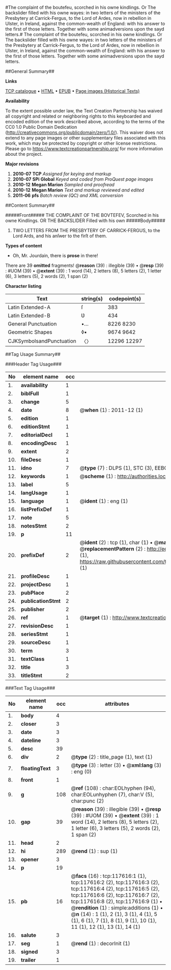 #The complaint of the boutefeu, scorched in his owne kindlings. Or The backslider filled with his owne wayes: in two letters of the ministers of the Presbytery at Carrick-Fergus, to the Lord of Ardes, now in rebellion in Ulster, in Ireland, against the common-wealth of England: with his answer to the first of those letters. Together with some animadversions upon the sayd letters.#
The complaint of the boutefeu, scorched in his owne kindlings. Or The backslider filled with his owne wayes: in two letters of the ministers of the Presbytery at Carrick-Fergus, to the Lord of Ardes, now in rebellion in Ulster, in Ireland, against the common-wealth of England: with his answer to the first of those letters. Together with some animadversions upon the sayd letters.

##General Summary##

**Links**

[TCP catalogue](http://www.ota.ox.ac.uk/tcp/)  • 
[HTML](http://tei.it.ox.ac.uk/tcp/Texts-HTML/free/A80/A80277.html)  • 
[EPUB](http://tei.it.ox.ac.uk/tcp/Texts-EPUB/free/A80/A80277.epub) • 
[Page images (Historical Texts)](https://historicaltexts.jisc.ac.uk/eebo-99865376e)

**Availability**

To the extent possible under law, the Text Creation Partnership has waived all copyright and related or neighboring rights to this keyboarded and encoded edition of the work described above, according to the terms of the CC0 1.0 Public Domain Dedication (http://creativecommons.org/publicdomain/zero/1.0/). This waiver does not extend to any page images or other supplementary files associated with this work, which may be protected by copyright or other license restrictions. Please go to https://www.textcreationpartnership.org/ for more information about the project.

**Major revisions**

1. __2010-07__ __TCP__ *Assigned for keying and markup*
1. __2010-07__ __SPi Global__ *Keyed and coded from ProQuest page images*
1. __2010-12__ __Megan Marion__ *Sampled and proofread*
1. __2010-12__ __Megan Marion__ *Text and markup reviewed and edited*
1. __2011-06__ __pfs__ *Batch review (QC) and XML conversion*

##Content Summary##

#####Front#####
THE COMPLAINT OF THE BOVTEFEV, Scorched in his owne Kindlings. OR THE BACKSLIDER Filled with his own
#####Body#####

1. TWO LETTERS FROM THE PRESBYTERY OF CARRICK-FERGUS, to the Lord Ards, and his anſwer to the firſt of them.

**Types of content**

  * Oh, Mr. Jourdain, there is **prose** in there!

There are 39 **omitted** fragments! 
 @__reason__ (39) : illegible (39)  •  @__resp__ (39) : #UOM (39)  •  @__extent__ (39) : 1 word (14), 2 letters (8), 5 letters (2), 1 letter (6), 3 letters (5), 2 words (2), 1 span (2)

**Character listing**


|Text|string(s)|codepoint(s)|
|---|---|---|
|Latin Extended-A|ſ|383|
|Latin Extended-B|Ʋ|434|
|General Punctuation|•…|8226 8230|
|Geometric Shapes|◊▪|9674 9642|
|CJKSymbolsandPunctuation|〈〉|12296 12297|

##Tag Usage Summary##

###Header Tag Usage###

|No|element name|occ|attributes|
|---|---|---|---|
|1.|__availability__|1||
|2.|__biblFull__|1||
|3.|__change__|5||
|4.|__date__|8| @__when__ (1) : 2011-12 (1)|
|5.|__edition__|1||
|6.|__editionStmt__|1||
|7.|__editorialDecl__|1||
|8.|__encodingDesc__|1||
|9.|__extent__|2||
|10.|__fileDesc__|1||
|11.|__idno__|7| @__type__ (7) : DLPS (1), STC (3), EEBO-CITATION (1), PROQUEST (1), VID (1)|
|12.|__keywords__|1| @__scheme__ (1) : http://authorities.loc.gov/ (1)|
|13.|__label__|5||
|14.|__langUsage__|1||
|15.|__language__|1| @__ident__ (1) : eng (1)|
|16.|__listPrefixDef__|1||
|17.|__note__|5||
|18.|__notesStmt__|2||
|19.|__p__|11||
|20.|__prefixDef__|2| @__ident__ (2) : tcp (1), char (1)  •  @__matchPattern__ (2) : ([0-9\-]+):([0-9IVX]+) (1), (.+) (1)  •  @__replacementPattern__ (2) : http://eebo.chadwyck.com/downloadtiff?vid=$1&page=$2 (1), https://raw.githubusercontent.com/textcreationpartnership/Texts/master/tcpchars.xml#$1 (1)|
|21.|__profileDesc__|1||
|22.|__projectDesc__|1||
|23.|__pubPlace__|2||
|24.|__publicationStmt__|2||
|25.|__publisher__|2||
|26.|__ref__|1| @__target__ (1) : http://www.textcreationpartnership.org/docs/. (1)|
|27.|__revisionDesc__|1||
|28.|__seriesStmt__|1||
|29.|__sourceDesc__|1||
|30.|__term__|3||
|31.|__textClass__|1||
|32.|__title__|3||
|33.|__titleStmt__|2||


###Text Tag Usage###

|No|element name|occ|attributes|
|---|---|---|---|
|1.|__body__|4||
|2.|__closer__|3||
|3.|__date__|3||
|4.|__dateline__|3||
|5.|__desc__|39||
|6.|__div__|2| @__type__ (2) : title_page (1), text (1)|
|7.|__floatingText__|3| @__type__ (3) : letter (3)  •  @__xml:lang__ (3) : eng (0)|
|8.|__front__|1||
|9.|__g__|108| @__ref__ (108) : char:EOLhyphen (94), char:EOLunhyphen (7), char:V (5), char:punc (2)|
|10.|__gap__|39| @__reason__ (39) : illegible (39)  •  @__resp__ (39) : #UOM (39)  •  @__extent__ (39) : 1 word (14), 2 letters (8), 5 letters (2), 1 letter (6), 3 letters (5), 2 words (2), 1 span (2)|
|11.|__head__|2||
|12.|__hi__|289| @__rend__ (1) : sup (1)|
|13.|__opener__|3||
|14.|__p__|19||
|15.|__pb__|16| @__facs__ (16) : tcp:117616:1 (1), tcp:117616:2 (2), tcp:117616:3 (2), tcp:117616:4 (2), tcp:117616:5 (2), tcp:117616:6 (2), tcp:117616:7 (2), tcp:117616:8 (2), tcp:117616:9 (1)  •  @__rendition__ (1) : simple:additions (1)  •  @__n__ (14) : 1 (1), 2 (1), 3 (1), 4 (1), 5 (1), 6 (1), 7 (1), 8 (1), 9 (1), 10 (1), 11 (1), 12 (1), 13 (1), 14 (1)|
|16.|__salute__|3||
|17.|__seg__|1| @__rend__ (1) : decorInit (1)|
|18.|__signed__|3||
|19.|__trailer__|1||
